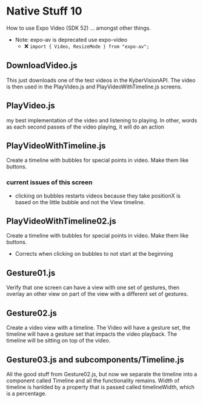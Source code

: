 # Native Stuff 10

How to use Expo Video (SDK 52) ... amongst other things.

- Note: expo-av is deprecated use expo-video
  - ❌ `import { Video, ResizeMode } from "expo-av";`

## DownloadVideo.js

This just downloads one of the test videos in the KyberVisionAPI. The video is then used in the PlayVideo.js and PlayVideoWithTimeline.js screens.

## PlayVideo.js

my best implementation of the video and listening to playing. In other, words as each second passes of the video playing, it will do an action

## PlayVideoWithTimeline.js

Create a timeline with bubbles for special points in video. Make them like buttons.

### current issues of this screen

- clicking on bubbles restarts videos because they take positionX is based on the little bubble and not the View timeline.

## PlayVideoWithTimeline02.js

Create a timeline with bubbles for special points in video. Make them like buttons.

- Corrects when clicking on bubbles to not start at the beginning

## Gesture01.js

Verify that one screen can have a view with one set of gestures, then overlay an other view on part of the view with a different set of gestures.

## Gesture02.js

Create a video view with a timeline. The Video will have a gesture set, the timeline will have a gesture set that impacts the video playback. The timeline will be sitting on top of the video.

## Gesture03.js and subcomponents/Timeline.js

All the good stuff from Gesture02.js, but now we separate the timeline into a component called Timeline and all the functionality remains. Width of timeline is hanlded by a property that is passed called timelineWidth, which is a percentage.
